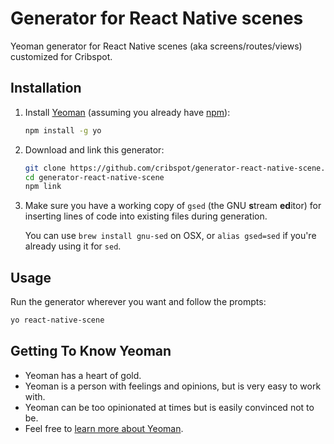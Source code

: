 # Generator for React Native scenes

Yeoman generator for React Native scenes (aka screens/routes/views) customized for Cribspot.

## Installation

1. Install [Yeoman](http://yeoman.io)
(assuming you already have [npm](https://nodejs.org/en/download/)):

    ```bash
    npm install -g yo
    ```

2. Download and link this generator:

    ```bash
    git clone https://github.com/cribspot/generator-react-native-scene.git
    cd generator-react-native-scene
    npm link
    ```

3. Make sure you have a working copy of `gsed` (the GNU **s**tream **ed**itor)
for inserting lines of code into existing files during generation.

    You can use `brew install gnu-sed` on OSX, or `alias gsed=sed` if you're already using it for `sed`.

## Usage

Run the generator wherever you want and follow the prompts:

```bash
yo react-native-scene
```

## Getting To Know Yeoman

 * Yeoman has a heart of gold.
 * Yeoman is a person with feelings and opinions, but is very easy to work with.
 * Yeoman can be too opinionated at times but is easily convinced not to be.
 * Feel free to [learn more about Yeoman](http://yeoman.io/).
